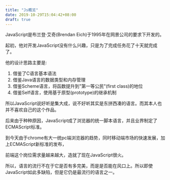 ```yaml
---
title: "Js概览"
date: 2019-10-29T15:04:42+08:00
draft: true
---
```


JavaScript是布兰登·艾奇(Brendan Eich)于1995年在网景公司的要求下开发的。

起初，他对开发JavaScript没有什么兴趣，只是为了完成任务花了十天就完成了。

他的设计思路主要是:

1. 借鉴了C语言基本语法
2. 借鉴Java语言的数据类型和内存管理
3. 借鉴Scheme语言，将函数提升到"第一等公民"(first class)的地位
4. 借鉴Self语言，使用基于原型(prototype)的继承机制

所以JavaScript说好听是集大成，说不好听其实是东拼西凑的语言。而其本人也并不喜欢自己的这个作品。

后来由于种种原因，JavaScript成了浏览器的统一脚本语言，并且业界制定了ECMAScript标准。

到今天由于chrome有大一统pc端浏览器的趋势，同时移动端市场的快速发展，加上ECMAScript新标准的发布，

前端这个岗位需求量越来越大，造就了现在JavaScript很火。

所以，语言的流行不在于它是否有多完美，而是是否能在风口上。所以即使JavaScript如此多缺陷，但是它仍是最流行的语言之一。